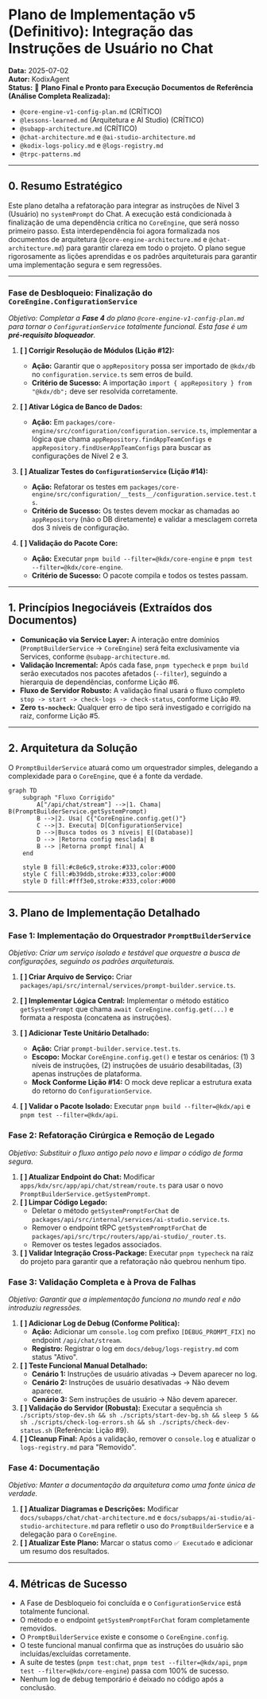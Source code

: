 # Plano de Implementação v5 (Definitivo): Integração das Instruções de Usuário no Chat

**Data:** 2025-07-02  
**Autor:** KodixAgent  
**Status:** 📝 **Plano Final e Pronto para Execução**
**Documentos de Referência (Análise Completa Realizada):**

- `@core-engine-v1-config-plan.md` (CRÍTICO)
- `@lessons-learned.md` (Arquitetura e AI Studio) (CRÍTICO)
- `@subapp-architecture.md` (CRÍTICO)
- `@chat-architecture.md` e `@ai-studio-architecture.md`
- `@kodix-logs-policy.md` e `@logs-registry.md`
- `@trpc-patterns.md`

---

## 0. Resumo Estratégico

Este plano detalha a refatoração para integrar as instruções de Nível 3 (Usuário) no `systemPrompt` do Chat. A execução está condicionada à finalização de uma dependência crítica no `CoreEngine`, que será nosso primeiro passo. Esta interdependência foi agora formalizada nos documentos de arquitetura (`@core-engine-architecture.md` e `@chat-architecture.md`) para garantir clareza em todo o projeto. O plano segue rigorosamente as lições aprendidas e os padrões arquiteturais para garantir uma implementação segura e sem regressões.

---

### **Fase de Desbloqueio: Finalização do `CoreEngine.ConfigurationService`**

_Objetivo: Completar a **Fase 4** do plano `@core-engine-v1-config-plan.md` para tornar o `ConfigurationService` totalmente funcional. Esta fase é um **pré-requisito bloqueador**._

1.  **[ ] Corrigir Resolução de Módulos (Lição #12):**

    - **Ação:** Garantir que o `appRepository` possa ser importado de `@kdx/db` no `configuration.service.ts` sem erros de build.
    - **Critério de Sucesso:** A importação `import { appRepository } from "@kdx/db";` deve ser resolvida corretamente.

2.  **[ ] Ativar Lógica de Banco de Dados:**

    - **Ação:** Em `packages/core-engine/src/configuration/configuration.service.ts`, implementar a lógica que chama `appRepository.findAppTeamConfigs` e `appRepository.findUserAppTeamConfigs` para buscar as configurações de Nível 2 e 3.

3.  **[ ] Atualizar Testes do `ConfigurationService` (Lição #14):**

    - **Ação:** Refatorar os testes em `packages/core-engine/src/configuration/__tests__/configuration.service.test.ts`.
    - **Critério de Sucesso:** Os testes devem mockar as chamadas ao `appRepository` (não o DB diretamente) e validar a mesclagem correta dos 3 níveis de configuração.

4.  **[ ] Validação do Pacote Core:**
    - **Ação:** Executar `pnpm build --filter=@kdx/core-engine` e `pnpm test --filter=@kdx/core-engine`.
    - **Critério de Sucesso:** O pacote compila e todos os testes passam.

---

## 1. Princípios Inegociáveis (Extraídos dos Documentos)

- **Comunicação via Service Layer:** A interação entre domínios (`PromptBuilderService` -> `CoreEngine`) será feita exclusivamente via Services, conforme `@subapp-architecture.md`.
- **Validação Incremental:** Após cada fase, `pnpm typecheck` e `pnpm build` serão executados nos pacotes afetados (`--filter`), seguindo a hierarquia de dependências, conforme Lição #6.
- **Fluxo de Servidor Robusto:** A validação final usará o fluxo completo `stop -> start -> check-logs -> check-status`, conforme Lição #9.
- **Zero `ts-nocheck`:** Qualquer erro de tipo será investigado e corrigido na raiz, conforme Lição #5.

---

## 2. Arquitetura da Solução

O `PromptBuilderService` atuará como um orquestrador simples, delegando a complexidade para o `CoreEngine`, que é a fonte da verdade.

```mermaid
graph TD
    subgraph "Fluxo Corrigido"
        A["/api/chat/stream"] -->|1. Chama| B(PromptBuilderService.getSystemPrompt)
        B -->|2. Usa| C{"CoreEngine.config.get()"}
        C -->|3. Executa| D[ConfigurationService]
        D -->|Busca todos os 3 níveis| E[(Database)]
        D --> |Retorna config mesclada| B
        B --> |Retorna prompt final| A
    end

    style B fill:#c8e6c9,stroke:#333,color:#000
    style C fill:#b39ddb,stroke:#333,color:#000
    style D fill:#fff3e0,stroke:#333,color:#000
```

---

## 3. Plano de Implementação Detalhado

### Fase 1: Implementação do Orquestrador `PromptBuilderService`

_Objetivo: Criar um serviço isolado e testável que orquestre a busca de configurações, seguindo os padrões arquiteturais._

1.  **[ ] Criar Arquivo de Serviço:** Criar `packages/api/src/internal/services/prompt-builder.service.ts`.
2.  **[ ] Implementar Lógica Central:** Implementar o método estático `getSystemPrompt` que chama `await CoreEngine.config.get(...)` e formata a resposta (concatena as instruções).
3.  **[ ] Adicionar Teste Unitário Detalhado:**

    - **Ação:** Criar `prompt-builder.service.test.ts`.
    - **Escopo:** Mockar `CoreEngine.config.get()` e testar os cenários: (1) 3 níveis de instruções, (2) instruções de usuário desabilitadas, (3) apenas instruções de plataforma.
    - **Mock Conforme Lição #14:** O mock deve replicar a estrutura exata do retorno do `ConfigurationService`.

4.  **[ ] Validar o Pacote Isolado:** Executar `pnpm build --filter=@kdx/api` e `pnpm test --filter=@kdx/api`.

### Fase 2: Refatoração Cirúrgica e Remoção de Legado

_Objetivo: Substituir o fluxo antigo pelo novo e limpar o código de forma segura._

1.  **[ ] Atualizar Endpoint do Chat:** Modificar `apps/kdx/src/app/api/chat/stream/route.ts` para usar o novo `PromptBuilderService.getSystemPrompt`.
2.  **[ ] Limpar Código Legado:**
    - Deletar o método `getSystemPromptForChat` de `packages/api/src/internal/services/ai-studio.service.ts`.
    - Remover o endpoint tRPC `getSystemPromptForChat` de `packages/api/src/trpc/routers/app/ai-studio/_router.ts`.
    - Remover os testes legados associados.
3.  **[ ] Validar Integração Cross-Package:** Executar `pnpm typecheck` na raiz do projeto para garantir que a refatoração não quebrou nenhum tipo.

### Fase 3: Validação Completa e à Prova de Falhas

_Objetivo: Garantir que a implementação funciona no mundo real e não introduziu regressões._

1.  **[ ] Adicionar Log de Debug (Conforme Política):**
    - **Ação:** Adicionar um `console.log` com prefixo `[DEBUG_PROMPT_FIX]` no endpoint `/api/chat/stream`.
    - **Registro:** Registrar o log em `docs/debug/logs-registry.md` com status "Ativo".
2.  **[ ] Teste Funcional Manual Detalhado:**
    - **Cenário 1:** Instruções de usuário ativadas -> Devem aparecer no log.
    - **Cenário 2:** Instruções de usuário desativadas -> Não devem aparecer.
    - **Cenário 3:** Sem instruções de usuário -> Não devem aparecer.
3.  **[ ] Validação do Servidor (Robusta):** Executar a sequência `sh ./scripts/stop-dev.sh && sh ./scripts/start-dev-bg.sh && sleep 5 && sh ./scripts/check-log-errors.sh && sh ./scripts/check-dev-status.sh` (Referência: Lição #9).
4.  **[ ] Cleanup Final:** Após a validação, remover o `console.log` e atualizar o `logs-registry.md` para "Removido".

### Fase 4: Documentação

_Objetivo: Manter a documentação da arquitetura como uma fonte única de verdade._

1.  **[ ] Atualizar Diagramas e Descrições:** Modificar `docs/subapps/chat/chat-architecture.md` e `docs/subapps/ai-studio/ai-studio-architecture.md` para refletir o uso do `PromptBuilderService` e a delegação para o `CoreEngine`.
2.  **[ ] Atualizar Este Plano:** Marcar o status como `✅ Executado` e adicionar um resumo dos resultados.

---

## 4. Métricas de Sucesso

- A Fase de Desbloqueio foi concluída e o `ConfigurationService` está totalmente funcional.
- O método e o endpoint `getSystemPromptForChat` foram completamente removidos.
- O `PromptBuilderService` existe e consome o `CoreEngine.config`.
- O teste funcional manual confirma que as instruções do usuário são incluídas/excluídas corretamente.
- A suíte de testes (`pnpm test:chat`, `pnpm test --filter=@kdx/api`, `pnpm test --filter=@kdx/core-engine`) passa com 100% de sucesso.
- Nenhum log de debug temporário é deixado no código após a conclusão.
